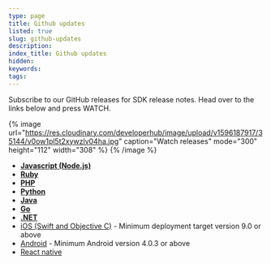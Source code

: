 ```yaml
---
type: page
title: Github updates
listed: true
slug: github-updates
description: 
index_title: Github updates
hidden: 
keywords: 
tags: 
---
```


Subscribe to our GitHub releases for SDK release notes. Head over to the links below and press WATCH.

{% image url="https://res.cloudinary.com/developerhub/image/upload/v1596187917/35144/v0ow1pl5t2xywzlv04ha.jpg" caption="Watch releases" mode="300" height="112" width="308" %}
{% /image %}

- **[Javascript (Node.js)](https://github.com/getyoti/yoti-node-sdk/tree/master#running-the-examples)**
- [**Ruby**](https://github.com/getyoti/yoti-ruby-sdk/tree/master#running-the-examples)
- [**PHP**](https://github.com/getyoti/yoti-php-sdk/tree/master#how-to-run-the-examples)
- [**Python**](https://github.com/getyoti/yoti-python-sdk/tree/master#running-the-examples)
- [**Java**](https://github.com/getyoti/yoti-java-sdk/tree/master/yoti-sdk-spring-boot-example)
- **[Go](https://github.com/getyoti/yoti-go-sdk#running-the-profile-example)**
- **[.NET](https://github.com/getyoti/yoti-dotnet-sdk#running-the-profile-examples)**
- [iOS (Swift and Objective C)](https://github.com/getyoti/ios-sdk-button) - Minimum deployment target version 9.0 or above
- [Android](https://github.com/getyoti/android-sdk-button) - Minimum Android version 4.0.3 or above
- [React native](https://github.com/getyoti/react-native-sdk-button)